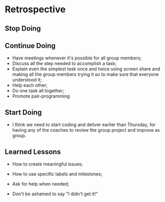 # Retrospective

<!--
  compare your Development Strategy to your Project Board
  how different was your planned tasks from what you actually built?
  building something very different from your plan is not a bad thing!
  what counts is that you learn from your mistakes and make a better plan next time.
-->

## Stop Doing

<!--
  what did your group do that did not go very well
  agree to stop doing this in the next project
  this could be about anything. communication, code, review, ...
  examples (be specific!):
  - pushing changes directly to master/main branch
  - claiming more issues at once than you can finish
-->

## Continue Doing

<!--
  what did your group that worked well
  agree to keep doing these in the next project
  this could be about anything. communication, code, review, ...
  examples (be specific!):
  - making small, well-named commits
  - using the `help-wanted` label
-->

* Have meetings whenever it's possible for all group members;
* Discuss all the step needed to accomplish a task;
* Explain even the simplest task once and twice using screen share and making all the group members trying it so to make sure that everyone understood it;
* Help each other;
* Do one task all together;
* Promote pair-programming

## Start Doing

<!--
  what ideas does your group have for making a better project next time?
  agree to give these things a try in the next project
  this could be about anything. communication, code, review, ...
  examples (be specific!):
  - use @mentions more often
  - use the github integration in slack. /github
-->

* I think we need to start coding and deliver earlier than Thursday, for having any of the coaches to review  the group project and improve as group.

## Learned Lessons

<!--
  what cool things or general lessons has your team learned?
  This can be about anything! code, collaboration, git, github, ...
-->

* How to create meaningful issues;
* How to use specific labels and milestones;

* Ask for help when needed;
* Don't be ashamed to say "I didn't get it!" 